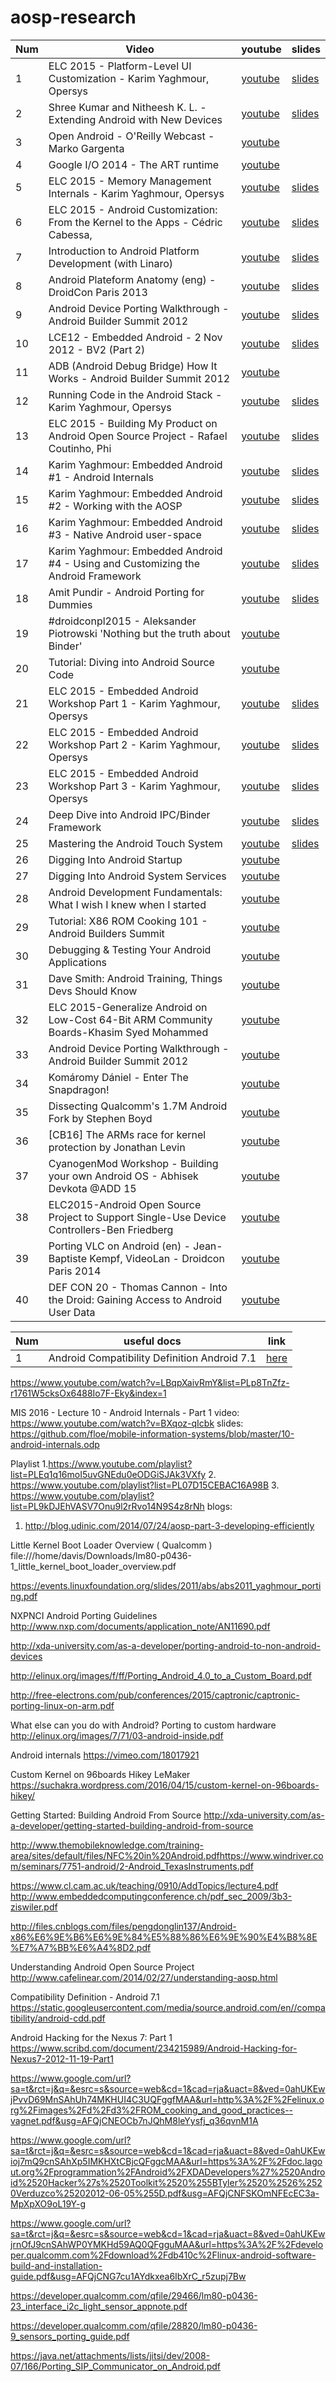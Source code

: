 # aosp-research

Num |                                  Video                                                     |                                                         youtube                                         | slides
--- | ------------------------------------------------------------------------------------------ | ------------------------------------------------------------------------------------------------------- | -----------------------------------------------------------------------------------------------
1   | ELC 2015 - Platform-Level UI Customization - Karim Yaghmour, Opersys                       | [youtube](https://www.youtube.com/watch?v=icHT3t0P3lw)                                                  | [slides](http://elinux.org/images/2/2b/Platform-Level_UI_Customization.pdf)
2   | Shree Kumar and Nitheesh K. L. - Extending Android with New Devices                        | [youtube](https://www.youtube.com/watch?v=hezmo93-tU4)                                                  | [slides](https://www.slideshare.net/ShreeKumar1/extending-android-with-new-devices)
3   | Open Android - O'Reilly Webcast - Marko Gargenta                                           | [youtube](https://www.youtube.com/watch?v=6TpxrZo1FjA&list=PLOrIbKcQAgbnWyrE3EVF2QPlf4CvThk6A)          | 
4   | Google I/O 2014 - The ART runtime                                                          | [youtube](https://www.youtube.com/watch?v=EBlTzQsUoOw&index=10&list=PLd70x3t8N-h6TjgeOT60nnyTQ2u1p1cWL) | 
5   | ELC 2015 - Memory Management Internals - Karim Yaghmour, Opersys                           | [youtube](https://www.youtube.com/watch?v=0BLLt_U5pus&list=PLzHJsAe4ulQr0HY2weezuHJSubzqh2McJ)          | [slides](http://elinux.org/images/e/e9/Memory_Management_Internals.pdf)
6   | ELC 2015 - Android Customization: From the Kernel to the Apps - Cédric Cabessa,            | [youtube](https://www.youtube.com/watch?v=o64puvBxgYM&index=3&list=PLp0nAUdhWcr5xQnM5Jaay5NccBlUE6Z8V)  | [slides](http://elinux.org/images/f/fb/Android_Customization-_From_the_Kernel_to_the_Apps.pdf)
7   | Introduction to Android Platform Development (with Linaro)                                 | [youtube](https://www.youtube.com/watch?v=wS2VxHQkeT4&index=6&list=PLp0nAUdhWcr5xQnM5Jaay5NccBlUE6Z8V)  | [slides](https://wiki.linaro.org/Events/LinaroConnectQ3.11/Presentations?action=AttachFile&do=get&target=Introduction_to_Android_Platform_Development.pdf)
8   | Android Plateform Anatomy (eng) - DroidCon Paris 2013                                      | [youtube](https://www.youtube.com/watch?v=UBHz-noN60I)                                                  | [slides](https://www.slideshare.net/gxben/droidcon-2013-france-android-platform-anatomy)
9   | Android Device Porting Walkthrough - Android Builder Summit 2012                           | [youtube](https://www.youtube.com/watch?v=mvxYt3AkbrE&t=17s)                                            | [slides](https://events.linuxfoundation.org/images/stories/pdf/lf_abs12_zores.pdf)
10  | LCE12 - Embedded Android - 2 Nov 2012 - BV2 (Part 2)                                       | [youtube](https://www.youtube.com/watch?v=mdpjEAu76jE&t=263s)                                           | [slides](https://events.linuxfoundation.org/images/stories/pdf/lf_abs12_kobayashi.pdf)
11  | ADB (Android Debug Bridge) How It Works - Android Builder Summit 2012                      | [youtube](https://www.youtube.com/watch?v=0y8Xn5NfpLY&index=3&list=PL89H05C9GvZ-CbEkj2CFuwNlHvql0qB_p)  |
12  | Running Code in the Android Stack - Karim Yaghmour, Opersys                                | [youtube](https://www.youtube.com/watch?v=D5D5_Cghkv0&list=PLrWvSmw0_Zf2Y9PH3rsFZra_g1Zo9Yk2h&index=1)  | [slides](http://events.linuxfoundation.org/sites/events/files/slides/running-code-in-android-clean-131030.pdf)
13  | ELC 2015 - Building My Product on Android Open Source Project - Rafael Coutinho, Phi       | [youtube](https://www.youtube.com/watch?v=yUOzBvtXEgE&t=132s)                                           | [slides](http://elinux.org/images/2/29/Customizing_AOSP_for_my_Device.pdf)
14  | Karim Yaghmour: Embedded Android #1 - Android Internals                                    | [youtube](https://www.youtube.com/watch?v=KLUXPxxJc5c)                                                  | [slides](https://www.slideshare.net/opersys/embedded-android-workshop-part-1-at-linaro-connect-asia-2013)
15  | Karim Yaghmour: Embedded Android #2 - Working with the AOSP                                | [youtube](https://www.youtube.com/watch?v=LimC0XpeT0k)                                                  | [slides](https://www.slideshare.net/opersys/working-with-the-aosp-linaro-connect-asia-2013)
16  | Karim Yaghmour: Embedded Android #3 - Native Android user-space                            | [youtube](https://www.youtube.com/watch?v=lHeMfFAFI-I&t=880s)                                           | [slides](https://www.slideshare.net/opersys/native-android-userspace-part-of-the-embedded-android-workshop-at-linaro-connect-asia-2013)
17  | Karim Yaghmour: Embedded Android #4 - Using and Customizing the Android Framework          | [youtube](https://www.youtube.com/watch?v=XwRy8Kv3vDQ&t=7s)                                             | [slides](https://www.slideshare.net/opersys/using-and-customizing-the-android-framework-part-4-of-embedded-android-workshop-at-linaro-connect-asia-2013)
18  | Amit Pundir - Android Porting for Dummies                                                  | [youtube](https://www.youtube.com/watch?v=JD1V3AQC0GQ)                                                  | [slides](https://www.slideshare.net/pundiramit/android-porting-for-dummies)
19  | #droidconpl2015 - Aleksander Piotrowski 'Nothing but the truth about Binder'               | [youtube](https://www.youtube.com/watch?v=l4OlJqJDpkk)                      
20  | Tutorial: Diving into Android Source Code                                                  | [youtube](https://www.youtube.com/watch?v=NsqFOSzoYE8)                 
21  | ELC 2015 - Embedded Android Workshop Part 1 - Karim Yaghmour, Opersys                      | [youtube](https://www.youtube.com/watch?v=dEKYZUgorWQ&t=115s)                                           | [slides](https://www.slideshare.net/opersys/embedded-android-workshop-46338344)
22  | ELC 2015 - Embedded Android Workshop Part 2 - Karim Yaghmour, Opersys                      | [youtube](https://www.youtube.com/watch?v=TBNz2LN_58s)                                                  | [slides](https://www.slideshare.net/opersys/embedded-android-workshop-46338344)
23  | ELC 2015 - Embedded Android Workshop Part 3 - Karim Yaghmour, Opersys                      | [youtube](https://www.youtube.com/watch?v=qaI2upEFuoc)                                                  | [slides](https://www.slideshare.net/opersys/embedded-android-workshop-46338344)
24  | Deep Dive into Android IPC/Binder Framework                                                | [youtube](https://www.youtube.com/watch?v=LBqpXaivRmY&list=PLp8TnZfz-r1761W5cksOx6488Io7F-Eky&index=1)  | [slides](https://events.linuxfoundation.org/images/stories/slides/abs2013_gargentas.pdf)
25  | Mastering the Android Touch System                                                         | [youtube](https://www.youtube.com/watch?v=EZAoJU-nUyI)                                                  | [slides](http://files.cnblogs.com/files/sunzn/PRE_andevcon_mastering-the-android-touch-system.pdf)
26  | Digging Into Android Startup                                                               | [youtube](https://www.youtube.com/watch?annotation_id=annotation_1433316763&feature=iv&src_vid=GFtoxou13J8&v=5SQP0qfUDjI)                                          
27  | Digging Into Android System Services                                                       | [youtube](https://www.youtube.com/watch?v=M6extgmQQNw)
28  | Android Development Fundamentals: What I wish I knew when I started                        | [youtube](https://www.youtube.com/watch?v=h3gPo7qFOFw)
29  | Tutorial: X86 ROM Cooking 101 - Android Builders Summit                                    | [youtube](https://www.youtube.com/watch?v=7iLeBD33Fo0)
30  | Debugging & Testing Your Android Applications                                              | [youtube](https://www.youtube.com/watch?v=AJVolvNwHL8)
31  | Dave Smith: Android Training, Things Devs Should Know                                      | [youtube](https://www.youtube.com/watch?v=GFtoxou13J8)
32  | ELC 2015-Generalize Android on Low-Cost 64-Bit ARM Community Boards-Khasim Syed Mohammed   | [youtube](https://www.youtube.com/watch?v=u2Ef3bfyT6s)
33  | Android Device Porting Walkthrough - Android Builder Summit 2012                           | [youtube](https://www.youtube.com/watch?v=mvxYt3AkbrE)
34  | Komáromy Dániel - Enter The Snapdragon!                                                    | [youtube](https://www.youtube.com/watch?v=2wJRnewVE-g)
35  | Dissecting Qualcomm's 1.7M Android Fork by Stephen Boyd                                    | [youtube](https://www.youtube.com/watch?v=JnGL85SglbA)
36  | [CB16] The ARMs race for kernel protection by Jonathan Levin                               | [youtube](https://www.youtube.com/watch?v=7qSr5p3wJ_8)
37  | CyanogenMod Workshop - Building your own Android OS - Abhisek Devkota @ADD 15              | [youtube](https://www.youtube.com/watch?v=AUMyXknowhY)
38  | ELC2015-Android Open Source Project to Support Single-Use Device Controllers-Ben Friedberg | [youtube](https://www.youtube.com/watch?v=thzj0OtGb9E&t=466s)
39  | Porting VLC on Android (en) - Jean-Baptiste Kempf, VideoLan - Droidcon Paris 2014          | [youtube](https://www.youtube.com/watch?v=NoWV2JdoNnc)
40  | DEF CON 20 - Thomas Cannon - Into the Droid: Gaining Access to Android User Data           | [youtube](https://www.youtube.com/watch?v=MOYqgIhQ3y0)


Num |           useful docs                               |            link 
--- | --------------------------------------------------- | ------------------------ 
1   | Android Compatibility Definition Android 7.1        | [here](https://static.googleusercontent.com/media/source.android.com/en//compatibility/android-cdd.pdf)                                                 

https://www.youtube.com/watch?v=LBqpXaivRmY&list=PLp8TnZfz-r1761W5cksOx6488Io7F-Eky&index=1


MIS 2016 - Lecture 10 - Android Internals - Part 1
video:  https://www.youtube.com/watch?v=BXqoz-qIcbk
slides: https://github.com/floe/mobile-information-systems/blob/master/10-android-internals.odp

Playlist
1.https://www.youtube.com/playlist?list=PLEq1q16moI5uvGNEdu0eODGiSJAk3VXfy
2. https://www.youtube.com/playlist?list=PL07D15CEBAC16A98B
3. https://www.youtube.com/playlist?list=PL9kDJEhVASV7Onu9l2rRvo14N9S4z8rNh
blogs:
1. http://blog.udinic.com/2014/07/24/aosp-part-3-developing-efficiently



Little Kernel Boot Loader Overview ( Qualcomm )
file:///home/davis/Downloads/lm80-p0436-1_little_kernel_boot_loader_overview.pdf





https://events.linuxfoundation.org/slides/2011/abs/abs2011_yaghmour_porting.pdf



NXPNCI Android Porting Guidelines
http://www.nxp.com/documents/application_note/AN11690.pdf


http://xda-university.com/as-a-developer/porting-android-to-non-android-devices

http://elinux.org/images/f/ff/Porting_Android_4.0_to_a_Custom_Board.pdf

http://free-electrons.com/pub/conferences/2015/captronic/captronic-porting-linux-on-arm.pdf

What else can you do with Android?
Porting to custom hardware
http://elinux.org/images/7/71/03-android-inside.pdf

Android internals
https://vimeo.com/18017921

Custom Kernel on 96boards Hikey LeMaker
https://suchakra.wordpress.com/2016/04/15/custom-kernel-on-96boards-hikey/


Getting Started: Building Android From Source
http://xda-university.com/as-a-developer/getting-started-building-android-from-source

http://www.themobileknowledge.com/training-area/sites/default/files/NFC%20in%20Android.pdfhttps://www.windriver.com/seminars/7751-android/2-Android_TexasInstruments.pdf

https://www.cl.cam.ac.uk/teaching/0910/AddTopics/lecture4.pdf
http://www.embeddedcomputingconference.ch/pdf_sec_2009/3b3-ziswiler.pdf

http://files.cnblogs.com/files/pengdonglin137/Android-x86%E6%9E%B6%E6%9E%84%E5%88%86%E6%9E%90%E4%B8%8E%E7%A7%BB%E6%A4%8D2.pdf

Understanding Android Open Source Project
http://www.cafelinear.com/2014/02/27/understanding-aosp.html





Compatibility Definition - Android 7.1
https://static.googleusercontent.com/media/source.android.com/en//compatibility/android-cdd.pdf


Android Hacking for the Nexus 7: Part  1
https://www.scribd.com/document/234215989/Android-Hacking-for-Nexus7-2012-11-19-Part1

https://www.google.com/url?sa=t&rct=j&q=&esrc=s&source=web&cd=1&cad=rja&uact=8&ved=0ahUKEwjPvvD69MnSAhUh74MKHUI4C3UQFggfMAA&url=http%3A%2F%2Felinux.org%2Fimages%2Fd%2Fd3%2FROM_cooking_and_good_practices--vagnet.pdf&usg=AFQjCNEOCb7nJQhM8leYysfj_q36qvnM1A


https://www.google.com/url?sa=t&rct=j&q=&esrc=s&source=web&cd=1&cad=rja&uact=8&ved=0ahUKEwioj7mQ9cnSAhXp5IMKHXtCBjcQFggcMAA&url=https%3A%2F%2Fdoc.lagout.org%2Fprogrammation%2FAndroid%2FXDADevelopers%27%2520Android%2520Hacker%27s%2520Toolkit%2520%255BTyler%2520%2526%2520Verduzco%25202012-06-05%255D.pdf&usg=AFQjCNFSKOmNFEcEC3a-MpXpXO9oL19Y-g


https://www.google.com/url?sa=t&rct=j&q=&esrc=s&source=web&cd=1&cad=rja&uact=8&ved=0ahUKEwjrnOfJ9cnSAhWP0YMKHd59AQ0QFgguMAA&url=https%3A%2F%2Fdeveloper.qualcomm.com%2Fdownload%2Fdb410c%2Flinux-android-software-build-and-installation-guide.pdf&usg=AFQjCNG7cu1AYdkxea6IbXrC_r5zupj7Bw

https://developer.qualcomm.com/qfile/29466/lm80-p0436-23_interface_i2c_light_sensor_appnote.pdf


https://developer.qualcomm.com/qfile/28820/lm80-p0436-9_sensors_porting_guide.pdf


https://java.net/attachments/lists/jitsi/dev/2008-07/166/Porting_SIP_Communicator_on_Android.pdf
